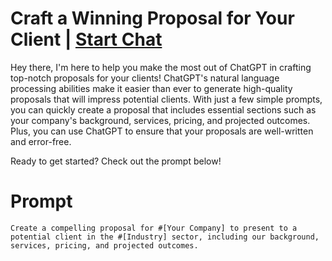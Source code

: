 

# Craft a Winning Proposal for Your Client | [Start Chat](https://gptcall.net/chat.html?data=%7B%22contact%22%3A%7B%22id%22%3A%2245412428-0232-41a7-b659-19a8deddbaca%22%2C%22flow%22%3Atrue%7D%7D)
Hey there, I'm here to help you make the most out of ChatGPT in crafting top-notch proposals for your clients! ChatGPT's natural language processing abilities make it easier than ever to generate high-quality proposals that will impress potential clients. With just a few simple prompts, you can quickly create a proposal that includes essential sections such as your company's background, services, pricing, and projected outcomes. Plus, you can use ChatGPT to ensure that your proposals are well-written and error-free. 



Ready to get started? Check out the prompt below!

# Prompt

```
Create a compelling proposal for #[Your Company] to present to a potential client in the #[Industry] sector, including our background, services, pricing, and projected outcomes.
```





